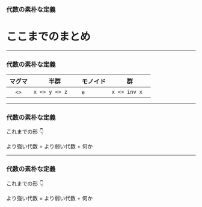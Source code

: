 ### 代数の素朴な定義
# ここまでのまとめ

- - - - -

### 代数の素朴な定義

| マグマ   | 半群　　　　　 | モノイド | 群　　　　　 |
|----------|----------------|----------|--------------|
| 　`<>`　 | `x <> y <> z`  | `e`　    | `x <> inv x` |

- - - - -

### 代数の素朴な定義

これまでの形 :point_down:

より強い代数 = より弱い代数 + 何か

- - - - -

### 代数の素朴な定義

これまでの形 :point_down:

より強い代数 = より弱い代数 + 何か
